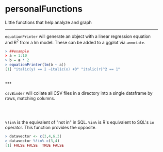 # personalFunctions
Little functions that help analyze and graph

***

`equationPrinter` will generate an object with a linear regression equation and R<sup>2</sup> from a lm model. These can be added to a ggplot via `annotate`.

``` R
> ##example
> a = 1:10
> b = a * 2
> equationPrinter(lm(b ~ a))
[1] "italic(y) == 2 ~italic(x) +0" "italic(r)^2 == 1"  
```
<br>
***

`csvBinder` will collate all CSV files in a directory into a single dataframe by rows, matching columns.

<br>
<br>

`%!in%` is the equivalent of "not in" in SQL. `%in%` is R's equivalent to SQL's `in` operator. This function provides the opposite.

```R
> datavector <- c(3,4,6,3)
> datavector %!in% c(3,4)
[1] FALSE FALSE  TRUE FALSE
```

